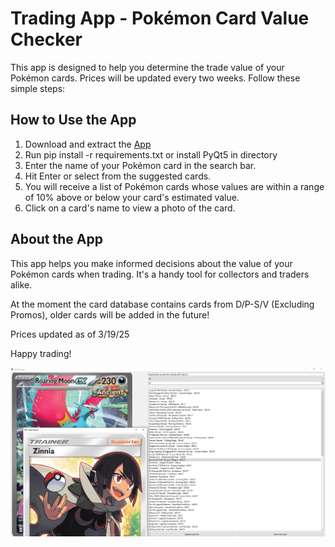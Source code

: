 <!-- Trading App - Pokémon Card Value Checker -->

# Trading App - Pokémon Card Value Checker

This app is designed to help you determine the trade value of your Pokémon cards. Prices will be updated every two weeks.
Follow these simple steps:

## How to Use the App
1. Download and extract the [App](https://drive.google.com/file/d/1R6AVEEgVyCDInMn9bTUfjgEDjZKK0Y6h/view?usp=sharing)
2. Run pip install -r requirements.txt or install PyQt5 in directory
3. Enter the name of your Pokémon card in the search bar.
4. Hit Enter or select from the suggested cards.
5. You will receive a list of Pokémon cards whose values are within a range of 10% above or below your card's estimated value.
6. Click on a card's name to view a photo of the card.

## About the App

This app helps you make informed decisions about the value of your Pokémon cards when trading. It's a handy tool for collectors and traders alike. 

At the moment the card database contains cards from D/P-S/V (Excluding Promos), older cards will be added in the future!

Prices updated as of 3/19/25

Happy trading!

![Screenshot](App.png)
